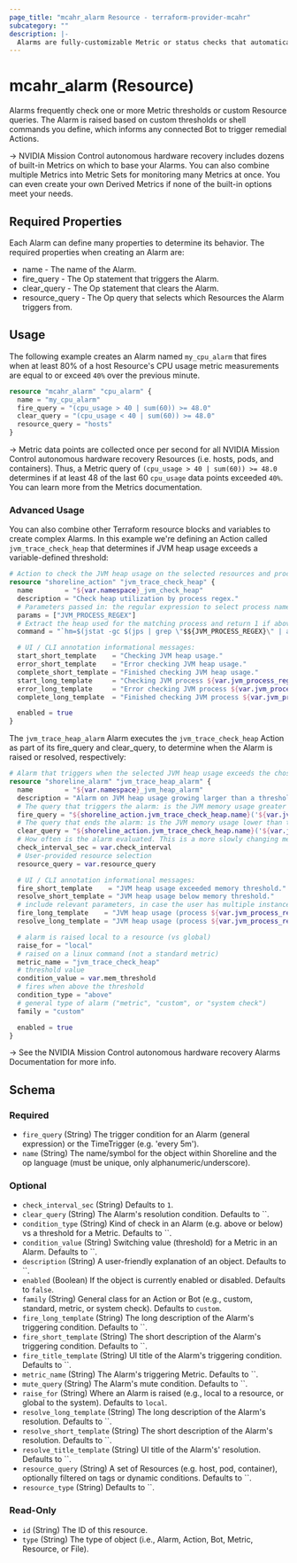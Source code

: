 ```yaml
---
page_title: "mcahr_alarm Resource - terraform-provider-mcahr"
subcategory: ""
description: |-
  Alarms are fully-customizable Metric or status checks that automatically trigger remediation Actions.
---
```


# mcahr_alarm (Resource)

Alarms frequently check one or more Metric thresholds or custom Resource queries. The Alarm is raised based on custom thresholds or shell commands you define, which informs any connected Bot to trigger remedial Actions.

-> NVIDIA Mission Control autonomous hardware recovery includes dozens of built-in Metrics on which to base your Alarms. You can also combine multiple Metrics into Metric Sets for monitoring many Metrics at once. You can even create your own Derived Metrics if none of the built-in options meet your needs.

## Required Properties

Each Alarm can define many properties to determine its behavior. The required properties when creating an Alarm are:

- name - The name of the Alarm.
- fire_query - The Op statement that triggers the Alarm.
- clear_query - The Op statement that clears the Alarm.
- resource_query - The Op query that selects which Resources the Alarm triggers from.

## Usage

The following example creates an Alarm named `my_cpu_alarm` that fires when at least 80% of a host Resource's CPU usage metric measurements are equal to or exceed `40%` over the previous minute.

```tf
resource "mcahr_alarm" "cpu_alarm" {
  name = "my_cpu_alarm"
  fire_query = "(cpu_usage > 40 | sum(60)) >= 48.0"
  clear_query = "(cpu_usage < 40 | sum(60)) >= 48.0"
  resource_query = "hosts"
}
```

-> Metric data points are collected once per second for all NVIDIA Mission Control autonomous hardware recovery Resources (i.e. hosts, pods, and containers). Thus, a Metric query of `(cpu_usage > 40 | sum(60)) >= 48.0` determines if at least 48 of the last 60 `cpu_usage` data points exceeded `40%`.  You can learn more from the Metrics documentation.

### Advanced Usage

You can also combine other Terraform resource blocks and variables to create complex Alarms.  In this example we're defining an Action called `jvm_trace_check_heap` that determines if JVM heap usage exceeds a variable-defined threshold:

```terraform
# Action to check the JVM heap usage on the selected resources and process.
resource "shoreline_action" "jvm_trace_check_heap" {
  name        = "${var.namespace}_jvm_check_heap"
  description = "Check heap utilization by process regex."
  # Parameters passed in: the regular expression to select process name.
  params = ["JVM_PROCESS_REGEX"]
  # Extract the heap used for the matching process and return 1 if above threshold.
  command = "`hm=$(jstat -gc $(jps | grep \"$${JVM_PROCESS_REGEX}\" | awk '{print $1}') | tail -n 1 | awk '{split($0,a,\" \"); sum=a[3]+a[4]+a[6]+a[8]; print sum/1024}'); hm=$${hm%.*}; if [ $hm -gt ${var.mem_threshold} ]; then echo \"heap memory $hm MB > threshold ${var.mem_threshold} MB\"; exit 1; fi`"

  # UI / CLI annotation informational messages:
  start_short_template    = "Checking JVM heap usage."
  error_short_template    = "Error checking JVM heap usage."
  complete_short_template = "Finished checking JVM heap usage."
  start_long_template     = "Checking JVM process ${var.jvm_process_regex} heap usage."
  error_long_template     = "Error checking JVM process ${var.jvm_process_regex} heap usage."
  complete_long_template  = "Finished checking JVM process ${var.jvm_process_regex} heap usage."

  enabled = true
}
```

The `jvm_trace_heap_alarm` Alarm executes the `jvm_trace_check_heap` Action as part of its fire_query and clear_query, to determine when the Alarm is raised or resolved, respectively:

```terraform
# Alarm that triggers when the selected JVM heap usage exceeds the chosen size.
resource "shoreline_alarm" "jvm_trace_heap_alarm" {
  name        = "${var.namespace}_jvm_heap_alarm"
  description = "Alarm on JVM heap usage growing larger than a threshold."
  # The query that triggers the alarm: is the JVM memory usage greater than a threshold.
  fire_query = "${shoreline_action.jvm_trace_check_heap.name}('${var.jvm_process_regex}') == 1"
  # The query that ends the alarm: is the JVM memory usage lower than the threshold.
  clear_query = "${shoreline_action.jvm_trace_check_heap.name}('${var.jvm_process_regex}') == 0"
  # How often is the alarm evaluated. This is a more slowly changing metric, so every 60 seconds is fine.
  check_interval_sec = var.check_interval
  # User-provided resource selection
  resource_query = var.resource_query

  # UI / CLI annotation informational messages:
  fire_short_template    = "JVM heap usage exceeded memory threshold."
  resolve_short_template = "JVM heap usage below memory threshold."
  # include relevant parameters, in case the user has multiple instances on different volumes/resources
  fire_long_template    = "JVM heap usage (process ${var.jvm_process_regex}) exceeded memory threshold ${var.mem_threshold} on ${var.resource_query}"
  resolve_long_template = "JVM heap usage (process ${var.jvm_process_regex}) below memory threshold ${var.mem_threshold} on ${var.resource_query}"

  # alarm is raised local to a resource (vs global)
  raise_for = "local"
  # raised on a linux command (not a standard metric)
  metric_name = "jvm_trace_check_heap"
  # threshold value
  condition_value = var.mem_threshold
  # fires when above the threshold
  condition_type = "above"
  # general type of alarm ("metric", "custom", or "system check")
  family = "custom"

  enabled = true
}
```

-> See the NVIDIA Mission Control autonomous hardware recovery Alarms Documentation for more info.

<!-- schema generated by tfplugindocs -->
## Schema

### Required

- `fire_query` (String) The trigger condition for an Alarm (general expression) or the TimeTrigger (e.g. 'every 5m').
- `name` (String) The name/symbol for the object within Shoreline and the op language (must be unique, only alphanumeric/underscore).

### Optional

- `check_interval_sec` (String) Defaults to `1`.
- `clear_query` (String) The Alarm's resolution condition. Defaults to ``.
- `condition_type` (String) Kind of check in an Alarm (e.g. above or below) vs a threshold for a Metric. Defaults to ``.
- `condition_value` (String) Switching value (threshold) for a Metric in an Alarm. Defaults to ``.
- `description` (String) A user-friendly explanation of an object. Defaults to ``.
- `enabled` (Boolean) If the object is currently enabled or disabled. Defaults to `false`.
- `family` (String) General class for an Action or Bot (e.g., custom, standard, metric, or system check). Defaults to `custom`.
- `fire_long_template` (String) The long description of the Alarm's triggering condition. Defaults to ``.
- `fire_short_template` (String) The short description of the Alarm's triggering condition. Defaults to ``.
- `fire_title_template` (String) UI title of the Alarm's triggering condition. Defaults to ``.
- `metric_name` (String) The Alarm's triggering Metric. Defaults to ``.
- `mute_query` (String) The Alarm's mute condition. Defaults to ``.
- `raise_for` (String) Where an Alarm is raised (e.g., local to a resource, or global to the system). Defaults to `local`.
- `resolve_long_template` (String) The long description of the Alarm's resolution. Defaults to ``.
- `resolve_short_template` (String) The short description of the Alarm's resolution. Defaults to ``.
- `resolve_title_template` (String) UI title of the Alarm's' resolution. Defaults to ``.
- `resource_query` (String) A set of Resources (e.g. host, pod, container), optionally filtered on tags or dynamic conditions. Defaults to ``.
- `resource_type` (String) Defaults to ``.

### Read-Only

- `id` (String) The ID of this resource.
- `type` (String) The type of object (i.e., Alarm, Action, Bot, Metric, Resource, or File).
